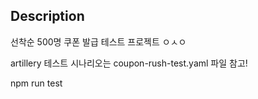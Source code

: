 ## Description
선착순 500명 쿠폰 발급 테스트 프로젝트 ㅇㅅㅇ
  
artillery 테스트 시나리오는 coupon-rush-test.yaml 파일 참고!
  
npm run test
